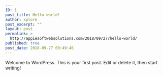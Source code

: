 ```yaml
---
ID: 1
post_title: Hello world!
author: xplore
post_excerpt: ""
layout: post
permalink: >
  http://appiesoftwebsolutions.com/2018/09/27/hello-world/
published: true
post_date: 2018-09-27 09:49:46
---
```

Welcome to WordPress. This is your first post. Edit or delete it, then start writing!
